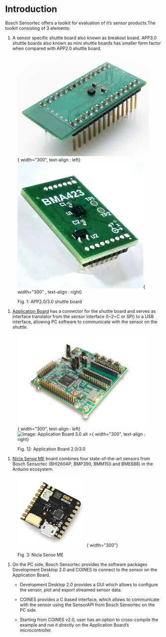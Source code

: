 # Introduction

Bosch Sensortec offers a toolkit for evaluation of it’s sensor products.The toolkit consisting of 3
elements:

1. A sensor specific shuttle board also known as breakout board. APP3.0 shuttle boards also
known as mini shuttle boards has smaller form factor when compared with APP2.0 shuttle
board.

<figure markdown>

  ![Image: APP2.0 shuttle board](bma222e_1_shuttle_board.jpg){ width="300", text-align : left}  
  ![Image: APP3.0 shuttle board](bma423_shuttle_board.jpg){ width="300" , text-align : right}
  <figcaption>Fig. 1: APP2.0/3.0 shuttle board</figcaption>
</figure>


1. [Application Board](https://www.bosch-sensortec.com/software-tools/tools/application-board-3-0/) has a connector for the shuttle board and serves as interface translator from the sensor interface (I~2~C or SPI) to a USB interface, allowing PC software to communicate with the sensor on the shuttle.

<figure markdown>

  ![Image: Application Board 2.0 alt <](application_board_20.png){ width="300", text-align : left}
  ![Image: Application Board 3.0 alt >](application_board_30.jpg){ width="300", text-align : right}
  <figcaption>Fig. 12: Application Board 2.0/3.0</figcaption>
</figure>

1. [Nicla Sense ME](https://store.arduino.cc/products/nicla-sense-me) board combines four state-of-the-art sensors from Bosch Sensortec (BHI260AP,
BMP390, BMM150 and BME688) in the Arduino ecosystem.

<figure markdown>

  ![Image: Nicla Sense ME](nicla_sense_me.png){ width="300"}
  <figcaption>Fig. 3: Nicla Sense ME</figcaption>
</figure>

1. On the PC side, Bosch Sensortec provides the software packages Development Desktop 2.0 and COINES to connect to the sensor on the Application Board.

    - Development Desktop 2.0 provides a GUI which allows to configure the sensor, plot and export streamed sensor data.

    - COINES provides a C based interface, which allows to communicate with the sensor using the SensorAPI from Bosch Sensortec on the PC side.

    - Starting from COINES v2.0, user has an option to cross-compile the example and run it directly on the Application Board’s microcontroller.

